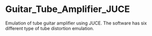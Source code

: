 # Guitar_Tube_Amplifier_JUCE
Emulation of tube guitar amplifier using JUCE. The software has six different type of tube distortion emulation.
